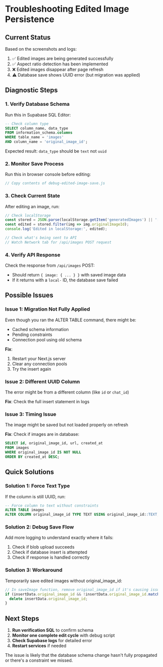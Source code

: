 # Troubleshooting Edited Image Persistence

## Current Status

Based on the screenshots and logs:
1. ✅ Edited images are being generated successfully
2. ✅ Aspect ratio detection has been implemented
3. ❌ Edited images disappear after page refresh
4. ⚠️ Database save shows UUID error (but migration was applied)

## Diagnostic Steps

### 1. Verify Database Schema
Run this in Supabase SQL Editor:
```sql
-- Check column type
SELECT column_name, data_type 
FROM information_schema.columns 
WHERE table_name = 'images' 
AND column_name = 'original_image_id';
```

Expected result: `data_type` should be `text` not `uuid`

### 2. Monitor Save Process
Run this in browser console before editing:
```javascript
// Copy contents of debug-edited-image-save.js
```

### 3. Check Current State
After editing an image, run:
```javascript
// Check localStorage
const stored = JSON.parse(localStorage.getItem('generatedImages') || '[]');
const edited = stored.filter(img => img.originalImageId);
console.log('Edited in localStorage:', edited);

// Check what's being sent to API
// Watch Network tab for /api/images POST request
```

### 4. Verify API Response
Check the response from `/api/images` POST:
- Should return `{ image: { ... } }` with saved image data
- If it returns with a `local-` ID, the database save failed

## Possible Issues

### Issue 1: Migration Not Fully Applied
Even though you ran the ALTER TABLE command, there might be:
- Cached schema information
- Pending constraints
- Connection pool using old schema

**Fix**: 
1. Restart your Next.js server
2. Clear any connection pools
3. Try the insert again

### Issue 2: Different UUID Column
The error might be from a different column (like `id` or `chat_id`)

**Fix**: Check the full insert statement in logs

### Issue 3: Timing Issue
The image might be saved but not loaded properly on refresh

**Fix**: Check if images are in database:
```sql
SELECT id, original_image_id, url, created_at 
FROM images 
WHERE original_image_id IS NOT NULL 
ORDER BY created_at DESC;
```

## Quick Solutions

### Solution 1: Force Text Type
If the column is still UUID, run:
```sql
-- Force column to text without constraints
ALTER TABLE images 
ALTER COLUMN original_image_id TYPE TEXT USING original_image_id::TEXT;
```

### Solution 2: Debug Save Flow
Add more logging to understand exactly where it fails:
1. Check if blob upload succeeds
2. Check if database insert is attempted
3. Check if response is handled correctly

### Solution 3: Workaround
Temporarily save edited images without original_image_id:
```javascript
// In saveImage function, remove original_image_id if it's causing issues
if (insertData.original_image_id && !insertData.original_image_id.match(/^[0-9a-f]{8}-/)) {
  delete insertData.original_image_id;
}
```

## Next Steps

1. **Run verification SQL** to confirm schema
2. **Monitor one complete edit cycle** with debug script
3. **Check Supabase logs** for detailed error
4. **Restart services** if needed

The issue is likely that the database schema change hasn't fully propagated or there's a constraint we missed.
